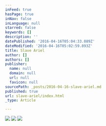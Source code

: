 ```yaml
---
inFeed: true
hasPage: true
inNav: false
inLanguage: null
starred: false
keywords: []
description: ''
datePublished: '2016-04-16T05:04:33.089Z'
dateModified: '2016-04-16T05:02:59.893Z'
title: Slave Ariel
author: []
authors: []
publisher:
  name: null
  domain: null
  url: null
  favicon: null
sourcePath: _posts/2016-04-16-slave-ariel.md
published: true
url: slave-ariel/index.html
_type: Article

---
```

![](https://the-grid-user-content.s3-us-west-2.amazonaws.com/d0edf62d-29b4-44a7-8dbd-2c0c4e9e303e.jpg)
![](https://the-grid-user-content.s3-us-west-2.amazonaws.com/40e5975a-ac09-4758-8846-0c94a78ace21.jpg)
![](https://the-grid-user-content.s3-us-west-2.amazonaws.com/64f41a4a-1431-4326-ada5-d3b4c60ff26c.jpg)
